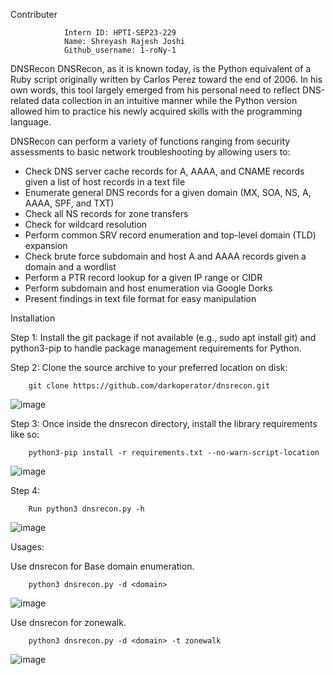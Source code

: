 Contributer
                
                Intern ID: HPTI-SEP23-229
                Name: Shreyash Rajesh Joshi
                Github_username: 1-roNy-1

DNSRecon
        DNSRecon, as it is known today, is the Python equivalent of a Ruby script originally written by Carlos Perez toward the end of 2006. In his own words, this tool largely emerged from his personal need to reflect DNS-related data collection in an intuitive manner while the Python version allowed him to practice his newly acquired skills with the programming language.

DNSRecon can perform a variety of functions ranging from security assessments to basic network troubleshooting by allowing users to:

- Check DNS server cache records for A, AAAA, and CNAME records given a list of host records in a text file
- Enumerate general DNS records for a given domain (MX, SOA, NS, A, AAAA, SPF, and TXT)
- Check all NS records for zone transfers
- Check for wildcard resolution
- Perform common SRV record enumeration and top-level domain (TLD) expansion
- Check brute force subdomain and host A and AAAA records given a domain and a wordlist
- Perform a PTR record lookup for a given IP range or CIDR
- Perform subdomain and host enumeration via Google Dorks
- Present findings in text file format for easy manipulation

    
Installation

Step 1: Install the git package if not available (e.g., sudo apt install git) and python3-pip to handle package management requirements for Python.

Step 2: Clone the source archive to your preferred location on disk:
        
        git clone https://github.com/darkoperator/dnsrecon.git

![image](https://github.com/1-roNy-1/HPTI-SEP-2023/assets/105656315/1ecfb390-abbe-4608-b044-c0297122edfe)


Step 3: Once inside the dnsrecon directory, install the library requirements like so:
        
        python3-pip install -r requirements.txt --no-warn-script-location

![image](https://github.com/1-roNy-1/HPTI-SEP-2023/assets/105656315/f962c7d8-87c9-432a-9ffc-c0876c46e3ce)




Step 4: 
      
        Run python3 dnsrecon.py -h

![image](https://github.com/1-roNy-1/HPTI-SEP-2023/assets/105656315/87cb7aab-916e-481b-b16a-8c7a5915010e)



Usages:
        
Use dnsrecon for Base domain enumeration.
                
        python3 dnsrecon.py -d <domain>

![image](https://github.com/1-roNy-1/HPTI-SEP-2023/assets/105656315/eec8bcde-3883-444c-9dea-b4de4367e0b1)


Use dnsrecon for zonewalk.

        python3 dnsrecon.py -d <domain> -t zonewalk

![image](https://github.com/1-roNy-1/HPTI-SEP-2023/assets/105656315/20ac9ac0-d384-4338-95e6-58f60d669704)




        
